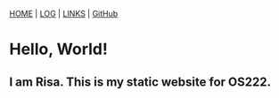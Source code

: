 [HOME](.) | [LOG](TXT/mylog.txt) | [LINKS](https://risalstrr.github.io/os222/LINKS/) | [GitHub](https://github.com/risalstrr/os222)

# Hello, World!

## I am Risa. This is my static website for OS222.
